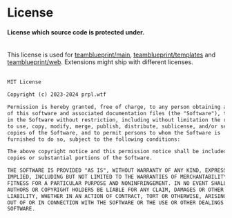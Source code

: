# License
<h4 class="fw-light">License which source code is protected under.</h4><br/>
<div class="alert alert-warning" role="alert">
  <i class="bi bi-exclamation-triangle-fill mb-1" style="font-size:23px; float: left;"></i>
  <div class="ps-3 ms-3">This license is used for <a href="https://github.com/BlueprintFramework/main" class="alert-link">teamblueprint/main</a>, <a href="https://github.com/BlueprintFramework/templates" class="alert-link">teamblueprint/templates</a> and <a href="https://github.com/BlueprintFramework/web" class="alert-link">teamblueprint/web</a>. Extensions might ship with different licenses.</div>
</div><br/>

```txt
MIT License

Copyright (c) 2023-2024 prpl.wtf

Permission is hereby granted, free of charge, to any person obtaining a copy
of this software and associated documentation files (the "Software"), to deal
in the Software without restriction, including without limitation the rights
to use, copy, modify, merge, publish, distribute, sublicense, and/or sell
copies of the Software, and to permit persons to whom the Software is
furnished to do so, subject to the following conditions:

The above copyright notice and this permission notice shall be included in all
copies or substantial portions of the Software.

THE SOFTWARE IS PROVIDED "AS IS", WITHOUT WARRANTY OF ANY KIND, EXPRESS OR
IMPLIED, INCLUDING BUT NOT LIMITED TO THE WARRANTIES OF MERCHANTABILITY,
FITNESS FOR A PARTICULAR PURPOSE AND NONINFRINGEMENT. IN NO EVENT SHALL THE
AUTHORS OR COPYRIGHT HOLDERS BE LIABLE FOR ANY CLAIM, DAMAGES OR OTHER
LIABILITY, WHETHER IN AN ACTION OF CONTRACT, TORT OR OTHERWISE, ARISING FROM,
OUT OF OR IN CONNECTION WITH THE SOFTWARE OR THE USE OR OTHER DEALINGS IN THE
SOFTWARE.
```
